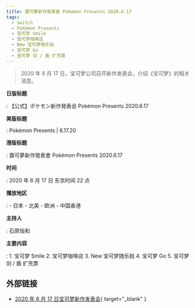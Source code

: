 ```yaml
---
title: 寶可夢新作發表會 Pokémon Presents 2020.6.17
tags:
  - Switch
  - Pokémon Presents
  - 宝可梦 Smile
  - 宝可梦咖啡店
  - New 宝可梦随乐拍
  - 宝可梦 Go
  - 宝可梦 剑 / 盾 扩充票
---
```


> 2020 年 6 月 17 日，宝可梦公司召开新作发表会，介绍《宝可梦》的相关消息。

**日版标题**

:   【公式】ポケモン新作発表会 Pokémon Presents 2020.6.17

**美版标题**

:   Pokémon Presents | 6.17.20

**港版标题**

:   寶可夢新作發表會 Pokémon Presents 2020.6.17

**时间**

:   2020 年 6 月 17 日 东京时间 22 点

**播放地区**

:   - 日本
    - 北美
    - 欧洲
    - 中国香港

**主持人**

:   石原恒和

**主要内容**

:   1. 宝可梦 Smile
    2. 宝可梦咖啡店
    3. New 宝可梦随乐拍
    4. 宝可梦 Go
    5. 宝可梦 剑 / 盾 扩充票

## 外部链接

- [2020 年 6 月 17 日宝可梦新作发表会](https://www.bilibili.com/video/BV1ur4y1T7ZS/){ target="_blank" }
